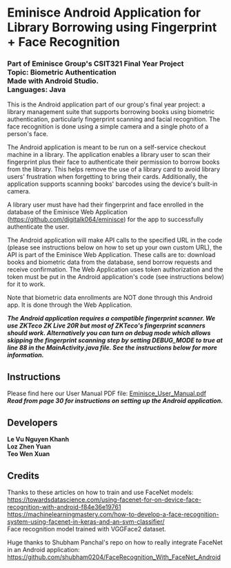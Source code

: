 # Eminisce Android Application for Library Borrowing using Fingerprint + Face Recognition
### Part of Eminisce Group's CSIT321 Final Year Project<br>Topic: Biometric Authentication<br>Made with Android Studio. <br>Languages: Java
This is the Android application part of our group's final year project: a library management suite that supports borrowing books using biometric authentication, particularly fingerprint scanning and facial recognition. The face recognition is done using a simple camera and a single photo of a person's face.

The Android application is meant to be run on a self-service checkout machine in a library. The application enables a library user to scan their fingerprint plus their face to authenticate their permission to borrow books from the library. This helps remove the use of a library card to avoid library users' frustration when forgetting to bring their cards. Additionally, the application supports scanning books' barcodes using the device's built-in camera.

A library user must have had their fingerprint and face enrolled in the database of the Eminisce Web Application (https://github.com/digitalk064/eminisce) for the app to successfully authenticate the user.

The Android application will make API calls to the specified URL in the code (please see instructions below on how to set up your own custom URL), the API is part of the Eminisce Web Application. These calls are to: download books and biometric data from the database, send borrow requests and receive confirmation. The Web Application uses token authorization and the token must be put in the Android application's code (see instructions below) for it to work.

Note that biometric data enrollments are NOT done through this Android app. It is done through the Web Application.

***The Android application requires a compatible fingerprint scanner. We use ZKTeco ZK Live 20R but most of ZKTeco's fingerprint scanners should work. Alternatively you can turn on debug mode which allows skipping the fingerprint scanning step by setting DEBUG_MODE to true at line 88 in the MainActivity.java file. See the instructions below for more information.***

## Instructions
 Please find here our User Manual PDF file: [Eminisce_User_Manual.pdf](docs/Eminisce_User_Manual.pdf)  
 ***Read from page 30 for instructions on setting up the Android application.***
 
## Developers
**Le Vu Nguyen Khanh**  
**Loz Zhen Yuan**  
**Teo Wen Xuan**

## Credits
Thanks to these articles on how to train and use FaceNet models:  
https://towardsdatascience.com/using-facenet-for-on-device-face-recognition-with-android-f84e36e19761  
https://machinelearningmastery.com/how-to-develop-a-face-recognition-system-using-facenet-in-keras-and-an-svm-classifier/  
Face recognition model trained with VGGFace2 dataset.

Huge thanks to Shubham Panchal's repo on how to really integrate FaceNet in an Android application: https://github.com/shubham0204/FaceRecognition_With_FaceNet_Android
